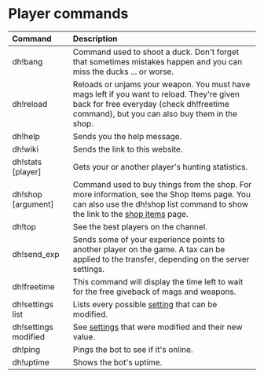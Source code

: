 # Player commands

Command                          | Description
:------------------------------- | :--------------------------------------------------------------------------------------------------------------------------------------------------------------------------------------------
dh!bang                          | Command used to shoot a duck. Don't forget that sometimes mistakes happen and you can miss the ducks ... or worse.
dh!reload                        | Reloads or unjams your weapon. You must have mags left if you want to reload. They're given back for free everyday (check dh!freetime command), but you can also buy them in the shop.
dh!help                          | Sends you the help message.
dh!wiki                          | Sends the link to this website.
dh!stats [player]                | Gets your or another player's hunting statistics.
dh!shop <item number> [argument] | Command used to buy things from the shop. For more information, see the Shop Items page. You can also use the dh!shop list command to show the link to the [shop items](store-items.md) page.
dh!top                           | See the best players on the channel.
dh!send_exp <player> <amount>    | Sends some of your experience points to another player on the game. A tax can be applied to the transfer, depending on the server settings.
dh!freetime                      | This command will display the time left to wait for the free giveback of mags and weapons.
dh!settings list                 | Lists every possible [setting](../bot-administration/edit-settings-settings-list.md) that can be modified.
dh!settings modified             | See [settings](../bot-administration/edit-settings-settings-list.md) that were modified and their new value.
dh!ping                          | Pings the bot to see if it's online.
dh!uptime                        | Shows the bot's uptime.
